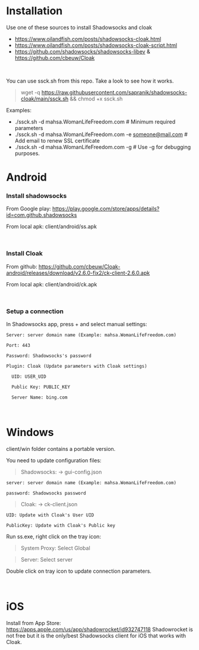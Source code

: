 # Installation
Use one of these sources to install Shadowsocks and cloak
  - https://www.oilandfish.com/posts/shadowsocks-cloak.html
  - https://www.oilandfish.com/posts/shadowsocks-cloak-script.html
  - https://github.com/shadowsocks/shadowsocks-libev & https://github.com/cbeuw/Cloak

&nbsp;

You can use ssck.sh from this repo. Take a look to see how it works.

  > wget -q https://raw.githubusercontent.com/sapranik/shadowsocks-cloak/main/ssck.sh && chmod +x ssck.sh

Examples:
  - ./ssck.sh -d mahsa.WomanLifeFreedom.com  # Minimum required parameters
  - ./ssck.sh -d mahsa.WomanLifeFreedom.com -e someone@mail.com # Add email to renew SSL certificate
  - ./ssck.sh -d mahsa.WomanLifeFreedom.com -g # Use -g for debugging purposes.


# Android
### Install shadowsocks

  From Google play: https://play.google.com/store/apps/details?id=com.github.shadowsocks

  From local apk: client/android/ss.apk

&nbsp;

### Install Cloak
  From github: https://github.com/cbeuw/Cloak-android/releases/download/v2.6.0-fix2/ck-client-2.6.0.apk

  From local apk: client/android/ck.apk

&nbsp;

### Setup a connection
  In Shadowsocks app, press + and select manual settings:

    Server: server domain name (Example: mahsa.WomanLifeFreedom.com)

    Port: 443

    Password: Shadowsocks's password

    Plugin: Cloak (Update parameters with Cloak settings)

      UID: USER_UID

      Public Key: PUBLIC_KEY

      Server Name: bing.com

&nbsp;

# Windows

client/win folder contains a portable version.

You need to update configuration files:

  > Shadowsocks: -> gui-config.json

    server: server domain name (Example: mahsa.WomanLifeFreedom.com)

    password: Shadowsocks password

  > Cloak: -> ck-client.json

    UID: Update with Cloak's User UID

    PublicKey: Update with Cloak's Public key

Run ss.exe, right click on the tray icon:
  > System Proxy: Select Global

  > Server: Select server

Double click on tray icon to update connection parameters.

&nbsp;

# iOS
Install from App Store: https://apps.apple.com/us/app/shadowrocket/id932747118
Shadowrocket is not free but it is the only/best Shadowsocks client for iOS that works with Cloak.
